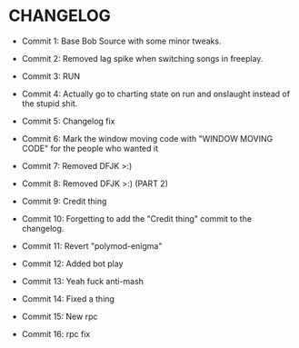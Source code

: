 # CHANGELOG

* Commit 1: Base Bob Source with some minor tweaks.

* Commit 2: Removed lag spike when switching songs in freeplay.

* Commit 3: RUN

* Commit 4: Actually go to charting state on run and onslaught instead of the stupid shit.

* Commit 5: Changelog fix

* Commit 6: Mark the window moving code with "WINDOW MOVING CODE" for the people who wanted it

* Commit 7: Removed DFJK >:)

* Commit 8: Removed DFJK >:) (PART 2)

* Commit 9: Credit thing

* Commit 10: Forgetting to add the "Credit thing" commit to the changelog.

* Commit 11: Revert "polymod-enigma"

* Commit 12: Added bot play

* Commit 13: Yeah fuck anti-mash

* Commit 14: Fixed a thing

* Commit 15: New rpc

* Commit 16: rpc fix
